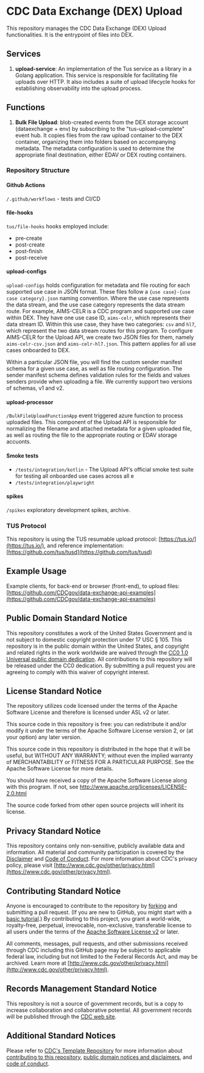 # CDC Data Exchange (DEX) Upload

This repository manages the CDC Data Exchange (DEX) Upload functionalities.  It is the entrypoint of files into DEX.

## Services

1. **upload-service**: An implementation of the Tus service as a library in a Golang application.  This service is responsible for facilitating file uploads over HTTP.  It also includes a suite of upload lifecycle hooks for establishing observability into the upload process.

## Functions

1. **Bulk File Upload**: blob-created events from the DEX storage account (dataexchange + env) by subscribing to the "tus-upload-complete" event hub.
  It copies files from the raw upload container to the DEX container, organizing them into folders based on accompanying metadata. The metadata configuration is
  used to determine the appropriate final destination, either EDAV or DEX routing containers.


### Repository Structure

#### Github Actions

`/.github/workflows` - tests and CI/CD

#### file-hooks

`tus/file-hooks` hooks employed include:

- pre-create
- post-create
- post-finish
- post-receive

#### upload-configs

`upload-configs` holds configuration for metadata and file routing for each supported use case in JSON format.  These files follow a `{use case}-{use case category}.json` naming convention.  Where the use case represents the data stream, and the use case category represents the data stream route.  For example, AIMS-CELR is a CDC program and supported use case within DEX.  They have one use case ID, `aims-celr`, which represents their data stream ID.  Within this use case, they have two categories: `csv` and `hl7`, which represent the two data stream routes for this program.  To configure AIMS-CELR for the Upload API, we create two JSON files for them, namely `aims-celr-csv.json` and `aims-celr-hl7.json`.  This pattern applies for all use cases onboarded to DEX.

Within a particular JSON file, you will find the custom sender manifest schema for a given use case, as well as file routing configuration.  The sender manifest schema defines validation rules for the fields and values senders provide when uploading a file.  We currently support two versions of schemas, v1 and v2.

#### upload-processor

`/BulkFileUploadFunctionApp` event triggered azure function to process uploaded files.  This component of the Upload API is responsible for normalizing the filename and attached metadata for a given uploaded file, as well as routing the file to the appropriate routing or EDAV storage accuonts.


#### Smoke tests

- `/tests/integration/kotlin` - The Upload API's official smoke test suite for testing all onboarded use cases across all e
- `/tests/integration/playwright`

#### spikes

`/spikes` exploratory development spikes, archive.

### TUS Protocol

This repository is using the TUS resumable upload protocol: [https://tus.io/](https://tus.io/),
and reference implementation: [https://github.com/tus/tusd](https://github.com/tus/tusd)

## Example Usage

Example clients, for back-end or browser (front-end), to upload files:
[https://github.com/CDCgov/data-exchange-api-examples](https://github.com/CDCgov/data-exchange-api-examples)

## Public Domain Standard Notice

This repository constitutes a work of the United States Government and is not
subject to domestic copyright protection under 17 USC § 105. This repository is in
the public domain within the United States, and copyright and related rights in
the work worldwide are waived through the [CC0 1.0 Universal public domain dedication](https://creativecommons.org/publicdomain/zero/1.0/).
All contributions to this repository will be released under the CC0 dedication. By
submitting a pull request you are agreeing to comply with this waiver of
copyright interest.

## License Standard Notice

The repository utilizes code licensed under the terms of the Apache Software
License and therefore is licensed under ASL v2 or later.

This source code in this repository is free: you can redistribute it and/or modify it under
the terms of the Apache Software License version 2, or (at your option) any
later version.

This source code in this repository is distributed in the hope that it will be useful, but WITHOUT ANY
WARRANTY; without even the implied warranty of MERCHANTABILITY or FITNESS FOR A
PARTICULAR PURPOSE. See the Apache Software License for more details.

You should have received a copy of the Apache Software License along with this
program. If not, see http://www.apache.org/licenses/LICENSE-2.0.html

The source code forked from other open source projects will inherit its license.

## Privacy Standard Notice

This repository contains only non-sensitive, publicly available data and
information. All material and community participation is covered by the
[Disclaimer](https://github.com/CDCgov/template/blob/master/DISCLAIMER.md)
and [Code of Conduct](https://github.com/CDCgov/template/blob/master/code-of-conduct.md).
For more information about CDC's privacy policy, please visit [http://www.cdc.gov/other/privacy.html](https://www.cdc.gov/other/privacy.html).

## Contributing Standard Notice

Anyone is encouraged to contribute to the repository by [forking](https://help.github.com/articles/fork-a-repo)
and submitting a pull request. (If you are new to GitHub, you might start with a
[basic tutorial](https://help.github.com/articles/set-up-git).) By contributing
to this project, you grant a world-wide, royalty-free, perpetual, irrevocable,
non-exclusive, transferable license to all users under the terms of the
[Apache Software License v2](http://www.apache.org/licenses/LICENSE-2.0.html) or
later.

All comments, messages, pull requests, and other submissions received through
CDC including this GitHub page may be subject to applicable federal law, including but not limited to the Federal Records Act, and may be archived. Learn more at [http://www.cdc.gov/other/privacy.html](http://www.cdc.gov/other/privacy.html).

## Records Management Standard Notice

This repository is not a source of government records, but is a copy to increase
collaboration and collaborative potential. All government records will be
published through the [CDC web site](http://www.cdc.gov).

## Additional Standard Notices

Please refer to [CDC's Template Repository](https://github.com/CDCgov/template)
for more information about [contributing to this repository](https://github.com/CDCgov/template/blob/master/CONTRIBUTING.md),
[public domain notices and disclaimers](https://github.com/CDCgov/template/blob/master/DISCLAIMER.md),
and [code of conduct](https://github.com/CDCgov/template/blob/master/code-of-conduct.md).
